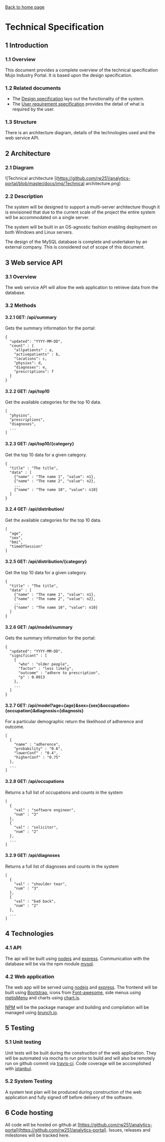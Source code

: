 [Back to home page](../../../)

# Technical Specification

## 1 Introduction

### 1.1 Overview

This document provides a complete overview of the technical specification Mujo Industry Portal. It is based upon the design specification.

### 1.2 Related documents

* The [Design specification](design.md) lays out the functionality of the system.
* The [User requirement specification]() provides the detail of what is required by the user.

### 1.3 Structure

There is an architecture diagram, details of the technologies used and the web service API.

## 2 Architecture

### 2.1 Diagram

![Technical architecture ](https://github.com/rw251/analytics-portal/blob/master/docs/img/Technical architecture.png)

### 2.2 Description

The system will be designed to support a multi-server architecture though it is envisioned that due to the current scale of the project the entire system will be accommodated on a single server.

The system will be built in an OS-agnostic fashion enabling deployment on both Windows and Linux servers.

The design of the MySQL database is complete and undertaken by an external company. This is considered out of scope of this document.

## 3 Web service API

### 3.1 Overview

The web service API will allow the web application to retrieve data from the database.

### 3.2 Methods

#### 3.2.1 GET: /api/summary

Gets the summary information for the portal:

```
{
  "updated": "YYYY-MM-DD",
  "count" : {
    "allpatients" : a,
    "activepatients" : b,
    "locations": c,
    "physios": d,
    "diagnoses": e,
    "prescriptions": f
  }  
}
```

#### 3.2.2 GET: /api/top10

Get the available categories for the top 10 data.

```
[
  "physios",
  "prescriptions",
  "diagnoses",
  ...
]
```

#### 3.2.3 GET: /api/top10/{category}

Get the top 10 data for a given category.

```
{
  "title" : "The title",
  "data" : [
    {"name" : "The name 1", "value": n1},
    {"name" : "The name 2", "value": n2},
    ...
    {"name" : "The name 10", "value": n10}
  ]
}
```

#### 3.2.4 GET: /api/distribution/

Get the available categories for the top 10 data.

```
[
  "age",
  "sex",
  "bmi",
  "timeOfSession"
]
```

#### 3.2.5 GET: /api/distribution/{category}

Get the top 10 data for a given category.

```
{
  "title" : "The title",
  "data" : [
    {"name" : "The name 1", "value": n1},
    {"name" : "The name 2", "value": n2},
    ...
    {"name" : "The name 10", "value": n10}
  ]
}
```

#### 3.2.6 GET: /api/model/summary

Gets the summary information for the portal:

```
{
  "updated": "YYYY-MM-DD",
  "significant" : [
    {
      "who" : "older people",
      "factor" : "less likely",
      "outcome" : "adhere to prescription",
      "p" : 0.0013
    },
    ...
  ]
}
```

#### 3.2.7 GET: /api/model?age={age}&sex={sex}&occupation={occupation}&diagnosis={diagnosis}

For a particular demographic return the likelihood of adherence and outcome.

```
[
  {
    "name" : "adherence",
    "probability" : "0.6",
    "lowerConf" : "0.4",
    "higherConf" : "0.75"
  },
  ...
]
```

#### 3.2.8 GET: /api/occupations

Returns a full list of occupations and counts in the system

```
[
  {
    "val" : "software engineer",
    "num" : "3"
  },
  {
    "val" : "solicitor",
    "num" : "2"
  },
  ...
]
```

#### 3.2.9 GET: /api/diagnoses

Returns a full list of diagnoses and counts in the system

```
[
  {
    "val" : "shoulder tear",
    "num" : "3"
  },
  {
    "val" : "bad back",
    "num" : "2"
  },
  ...
]
```

## 4 Technologies

### 4.1 API

The api will be built using [nodejs](https://nodejs.org/en/) and [express](https://expressjs.com/). Communication with the database will be via the npm module [mysql](https://www.npmjs.com/package/mysql).

### 4.2 Web application

The web app will be served using [nodejs](https://nodejs.org/en/) and [express](https://expressjs.com/). The frontend will be built using [Bootstrap](http://getbootstrap.com/), icons from [Font-awesome](http://fontawesome.io/), side menus using [metisMenu](http://mm.onokumus.com/) and charts using [chart.js](http://www.chartjs.org/).

[NPM](https://www.npmjs.com/) will be the package manager and building and compilation will be managed using [brunch.io](http://brunch.io).

## 5 Testing

### 5.1 Unit testing

Unit tests will be built during the construction of the web application. They will be automated via mocha to run prior to build and will also be remotely run on github commit via [travis-ci](https://travis-ci.org/rw251/analytics-portal). Code coverage will be accomplished with [istanbul](http://gotwarlost.github.io/istanbul/).

### 5.2 System Testing

A system test plan will be produced during construction of the web application and fully signed off before delivery of the software.

## 6 Code hosting

All code will be hosted on github at [https://github.com/rw251/analytics-portal](https://github.com/rw251/analytics-portal). Issues, releases and milestones will be tracked here.
